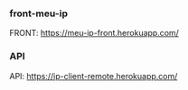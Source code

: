 ### front-meu-ip
FRONT: https://meu-ip-front.herokuapp.com/

### API
API: https://ip-client-remote.herokuapp.com/
